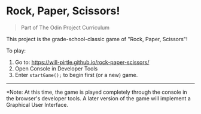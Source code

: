 # Rock, Paper, Scissors!

> Part of The Odin Project Curriculum

This project is the grade-school-classic game of "Rock, Paper, Scissors"! 

To play:
 1. Go to: <https://will-pirtle.github.io/rock-paper-scissors/>
 2. Open Console in Developer Tools
 3. Enter `startGame();` to begin first (or a new) game.

---

*Note: At this time, the game is played completely through the console in the browser's developer tools. A later version of the game will implement a Graphical User Interface.